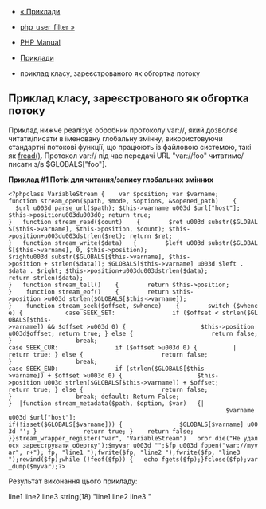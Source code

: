 - [« Приклади](stream.examples.md)
- [php_user_filter »](class.php-user-filter.md)

- [PHP Manual](index.md)
- [Приклади](stream.examples.md)
- приклад класу, зареєстрованого як обгортка потоку

## Приклад класу, зареєстрованого як обгортка потоку

Приклад нижче реалізує обробник протоколу var://, який дозволяє
читати/писати в іменовану глобальну змінну, використовуючи стандартні
потокові функції, що працюють із файловою системою, такі як
[fread()](function.fread.md). Протокол var:// під час передачі URL
"var://foo" читатиме/писати з/в $GLOBALS\["foo"\].

**Приклад #1 Потік для читання/запису глобальних змінних**

`<?phpclass VariableStream {    var $position; var $varname; function stream_open($path, $mode, $options, &$opened_path)    {        $url u003d parse_url($path); $this->varname u003d $url["host"]; $this->positionu003du003d0; return true; }   function stream_read($count)    {        $ret u003d substr($GLOBALS[$this->varname], $this->position, $count); $this->position+u003du003dstrlen($ret); return $ret; }   function stream_write($data)   {        $left u003d substr($GLOBALS[$this->varname], 0, $this->position); $rightu003d substr($GLOBALS[$this->varname], $this->position + strlen($data)); $GLOBALS[$this->varname] u003d $left . $data . $right; $this->position+u003du003dstrlen($data); return strlen($data); }   function stream_tell()    {        return $this->position; }    function stream_eof()    {        return $this->position >u003d strlen($GLOBALS[$this->varname]); }    function stream_seek($offset, $whence)    {        switch ($whence) {            case SEEK_SET:                if ($offset < strlen($GLOBALS[$this->varname]) && $offset >u003d 0) {                     $this->position u003d$offset; return true; } else {                      return false; }                  break; case SEEK_CUR:                if ($offset >u003d 0) {          | return true; } else {                      return false; }                  break; case SEEK_END:                if (strlen($GLOBALS[$this->varname]) + $offset >u003d 0) {                     $this->position u003d strlen($GLOBALS[$this->varname]) + $offset; return true; } else {                      return false; }                  break; default: Return False; }  |function stream_metadata($path, $option, $var)   {|                                                             $varname u003d $url["host"]; if(!isset($GLOBALS[$varname])) {                $GLOBALS[$varname] u003d ''; }             return true; }    return false; }}stream_wrapper_register("var", "VariableStream")   oror die("Не удалося зареєструвати обертку");$myvar u003d "";$fp u003d fopen("var://myvar", r+"); fp, "line1
");fwrite($fp, "line2
");fwrite($fp, "line3
");rewind($fp);while (!feof($fp)) {   echo fgets($fp);}fclose($fp);var_dump($myvar);?> `

Результат виконання цього прикладу:

line1
line2
line3
string(18) "line1
line2
line3
"

